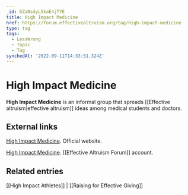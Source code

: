 ```yaml
---
_id: DZaNsdyL5kaE4jTYE
title: High Impact Medicine
href: https://forum.effectivealtruism.org/tag/high-impact-medicine
type: tag
tags:
  - LessWrong
  - Topic
  - Tag
synchedAt: '2022-09-11T14:33:51.324Z'
---
```

# High Impact Medicine

**High Impact Medicine** is an informal group that spreads [[Effective altruism|effective altruism]] ideas among medical students and doctors.

External links
--------------

[High Impact Medicine](https://www.highimpactmedicine.org/). Official website.

[High Impact Medicine](https://forum.effectivealtruism.org/users/high-impact-medicine). [[Effective Altruism Forum]] account.

Related entries
---------------

[[High Impact Athletes]] | [[Raising for Effective Giving]]